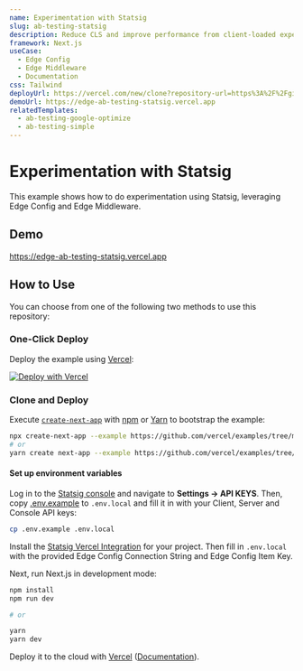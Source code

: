 ```yaml
---
name: Experimentation with Statsig
slug: ab-testing-statsig
description: Reduce CLS and improve performance from client-loaded experiments at the edge with Statsig
framework: Next.js
useCase:
  - Edge Config
  - Edge Middleware
  - Documentation
css: Tailwind
deployUrl: https://vercel.com/new/clone?repository-url=https%3A%2F%2Fgithub.com%2Fvercel%2Fexamples%2Ftree%2Fmain%2Fedge-middleware%2Fab-testing-statsig&project-name=ab-testing-statsig&repository-name=ab-testing-statsig&integration-ids=oac_NAO87zzp3ADxj2ZUh3vikLip&env=STATSIG_SERVER_API_KEY:<secret-xmcJLrItDtHpDO4ezRFncBLS12G1z5dz219APal2s4E> ,NEXT_PUBLIC_STATSIG_CLIENT_KEY,STATSIG_CONSOLE_API_KEY,EDGE_CONFIG,EDGE_CONFIG_ITEM_KEY&envDescription=Statsig%20API%20keys%20and%20Edge%20Config%20settings&envLink=https%3A%2F%2Fdocs.statsig.com%2Fguides%2Ffirst-feature
demoUrl: https://edge-ab-testing-statsig.vercel.app
relatedTemplates:
  - ab-testing-google-optimize
  - ab-testing-simple
---
```


# Experimentation with Statsig

This example shows how to do experimentation using Statsig, leveraging Edge Config and Edge Middleware.

## Demo

https://edge-ab-testing-statsig.vercel.app

## How to Use

You can choose from one of the following two methods to use this repository:

### One-Click Deploy

Deploy the example using [Vercel](https://vercel.com?utm_source=github&utm_medium=readme&utm_campaign=vercel-examples):

[![Deploy with Vercel](https://vercel.com/button)](https://vercel.com/new/clone?repository-url=https%3A%2F%2Fgithub.com%2Fvercel%2Fexamples%2Ftree%2Fmain%2Fedge-middleware%2Fab-testing-statsig&project-name=ab-testing-statsig&repository-name=ab-testing-statsig&integration-ids=oac_NAO87zzp3ADxj2ZUh3vikLip&env=STATSIG_SERVER_API_KEY,NEXT_PUBLIC_STATSIG_CLIENT_KEY,STATSIG_CONSOLE_API_KEY,EDGE_CONFIG,EDGE_CONFIG_ITEM_KEY&envDescription=Statsig%20API%20keys%20and%20Edge%20Config%20settings&envLink=https%3A%2F%2Fdocs.statsig.com%2Fguides%2Ffirst-feature)

### Clone and Deploy

Execute [`create-next-app`](https://github.com/vercel/next.js/tree/canary/packages/create-next-app) with [npm](https://docs.npmjs.com/cli/init) or [Yarn](https://yarnpkg.com/lang/en/docs/cli/create/) to bootstrap the example:

```bash
npx create-next-app --example https://github.com/vercel/examples/tree/main/edge-middleware/ab-testing-statsig
# or
yarn create next-app --example https://github.com/vercel/examples/tree/main/edge-middleware/ab-testing-statsig
```

#### Set up environment variables

Log in to the [Statsig console](https://console.statsig.com/) and navigate to **Settings -> API KEYS**.
Then, copy [.env.example](./env.example) to `.env.local` and fill it in with your Client, Server and Console API keys:

```bash
cp .env.example .env.local
```

Install the [Statsig Vercel Integration](https://vercel.com/integrations/statsig) for your project.
Then fill in `.env.local` with the provided Edge Config Connection String and Edge Config Item Key.

Next, run Next.js in development mode:

```bash
npm install
npm run dev

# or

yarn
yarn dev
```

Deploy it to the cloud with [Vercel](https://vercel.com/new?utm_source=github&utm_medium=readme&utm_campaign=edge-middleware-eap) ([Documentation](https://nextjs.org/docs/deployment)).
